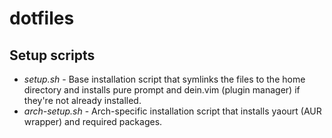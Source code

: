 # dotfiles

## Setup scripts
- *setup.sh* - Base installation script that symlinks the files to the home directory and installs pure prompt and dein.vim (plugin manager) if they're not already installed.
- *arch-setup.sh* - Arch-specific installation script that installs yaourt (AUR wrapper) and required packages.
